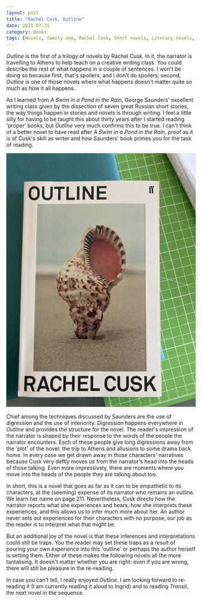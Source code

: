 ```yaml
---
layout: post
title: "Rachel Cusk, Outline"
date: 2021-07-31
category: Books
tags: [Novels, Twenty one, Rachel Cusk, Short novels, Literary novels, Experimental]
---
```

_Outline_ is the first of a trilogy of novels by Rachel Cusk. In it, the narrator is travelling to Athens to help teach on a creative writing class. You could describe the rest of what happens in a couple of sentences. I won't be doing so because first, that's spoilers, and I don't do spoilers; second, _Outline_ is one of those novels where what happens doesn't matter quite so much as how it all happens.

As I learned from _A Swim in a Pond in the Rain_, George Saunders' excellent writing class given by the dissection of seven great Russian short stories, the way things happen in stories and novels is through writing. I feel a little silly for having to be taught this about thirty years after I started reading 'proper' books, but _Outline_ very much confirms this to be true. I can't think of a better novel to have read after _A Swim in a Pond in the Rain_, proof as it is of Cusk's skill as writer and how Saunders' book primes you for the task of reading.

![Cover of Outline by Rachel Cusk](/assets/images/other/cusk_outline_cover.jpg "Cover of Outline by Rachel Cusk")

Chief among the techniques discussed by Saunders are the use of digression and the use of interiority. Digression happens everywhere in _Outline_ and provides the structure for the novel. The reader's impression of the narrator is shaped by their response to the words of the people the narrator encounters. Each of these people give long digressions away from the 'plot' of the novel: the trip to Athens and allusions to some drama back home. In every case we get drawn away in those characters' narratives because Cusk very deftly moves us from the narrator's head into the heads of those talking. Even more impressively, there are moments where you move into the heads of the people they are talking about too.

In short, this is a novel that goes as far as it can to be empathetic to its characters, at the (seeming) expense of its narrator who remains an outline. We learn her name on page 211. Nevertheless, Cusk directs how the narrator reports what she experiences and hears, how she interprets these experiences, and this allows us to infer much more about her. An author never sets out experiences for their characters with no purpose, our job as the reader is to interpret what that might be. 

But an additional joy of the novel is that these inferences and interpretations could still be traps. You the reader may set these traps as a result of pouring your own experience into this 'outline' or perhaps the author herself is setting them. Either of these makes the following novels all the more tantalising. It doesn't matter whether you are right: even if you are wrong, there will still be pleasure in the re-reading.

In case you can't tell, I really enjoyed _Outline_. I am looking forward to re-reading it (I am currently reading it aloud to Ingrid) and to reading _Transit_, the next novel in the sequence.


